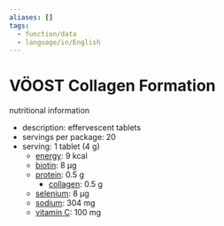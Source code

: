 ```yaml
---
aliases: []
tags:
  - function/data
  - language/in/English
---
```


# VÖOST Collagen Formation

nutritional information

- description: effervescent tablets
- servings per package: 20
- serving: 1 tablet (4 g)
  - [energy](energy.md): 9 kcal
  - [biotin](biotin.md): 8 μg
  - [protein](protein.md): 0.5 g
    - [collagen](collagen.md): 0.5 g
  - [selenium](selenium.md): 8 μg
  - [sodium](sodium.md): 304 mg
  - [vitamin C](../../general/vitamin%20C.md): 100 mg
